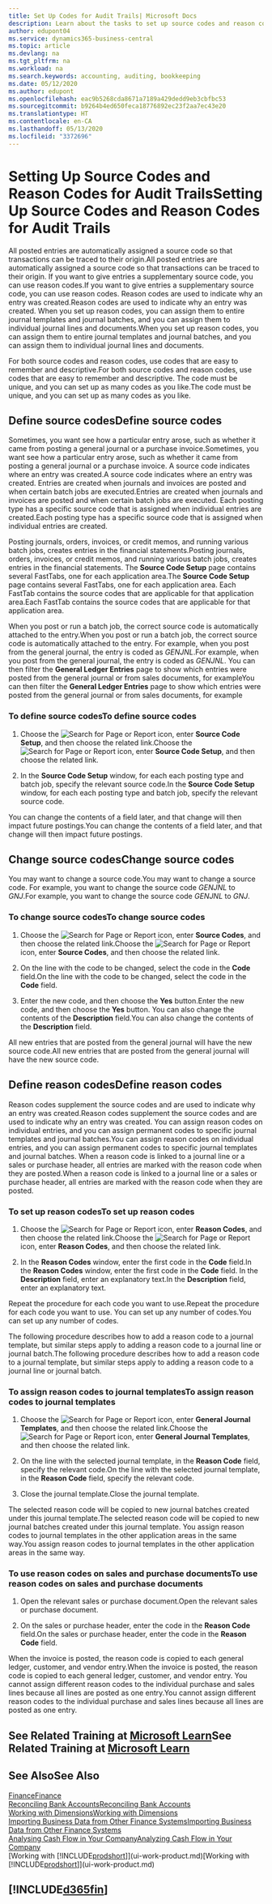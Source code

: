 ```yaml
---
title: Set Up Codes for Audit Trails| Microsoft Docs
description: Learn about the tasks to set up source codes and reason codes that you can use to track audit trails.
author: edupont04
ms.service: dynamics365-business-central
ms.topic: article
ms.devlang: na
ms.tgt_pltfrm: na
ms.workload: na
ms.search.keywords: accounting, auditing, bookkeeping
ms.date: 05/12/2020
ms.author: edupont
ms.openlocfilehash: eac9b5268cda8671a7189a429dedd9eb3cbfbc53
ms.sourcegitcommit: b9264b4ed650feca18776892ec23f2aa7ec43e20
ms.translationtype: HT
ms.contentlocale: en-CA
ms.lasthandoff: 05/13/2020
ms.locfileid: "3372696"
---
```

# <a name="setting-up-source-codes-and-reason-codes-for-audit-trails"></a><span data-ttu-id="ce826-103">Setting Up Source Codes and Reason Codes for Audit Trails</span><span class="sxs-lookup"><span data-stu-id="ce826-103">Setting Up Source Codes and Reason Codes for Audit Trails</span></span>

<span data-ttu-id="ce826-104">All posted entries are automatically assigned a source code so that transactions can be traced to their origin.</span><span class="sxs-lookup"><span data-stu-id="ce826-104">All posted entries are automatically assigned a source code so that transactions can be traced to their origin.</span></span> <span data-ttu-id="ce826-105">If you want to give entries a supplementary source code, you can use reason codes.</span><span class="sxs-lookup"><span data-stu-id="ce826-105">If you want to give entries a supplementary source code, you can use reason codes.</span></span> <span data-ttu-id="ce826-106">Reason codes are used to indicate why an entry was created.</span><span class="sxs-lookup"><span data-stu-id="ce826-106">Reason codes are used to indicate why an entry was created.</span></span> <span data-ttu-id="ce826-107">When you set up reason codes, you can assign them to entire journal templates and journal batches, and you can assign them to individual journal lines and documents.</span><span class="sxs-lookup"><span data-stu-id="ce826-107">When you set up reason codes, you can assign them to entire journal templates and journal batches, and you can assign them to individual journal lines and documents.</span></span>  

<span data-ttu-id="ce826-108">For both source codes and reason codes, use codes that are easy to remember and descriptive.</span><span class="sxs-lookup"><span data-stu-id="ce826-108">For both source codes and reason codes, use codes that are easy to remember and descriptive.</span></span> <span data-ttu-id="ce826-109">The code must be unique, and you can set up as many codes as you like.</span><span class="sxs-lookup"><span data-stu-id="ce826-109">The code must be unique, and you can set up as many codes as you like.</span></span>

## <a name="define-source-codes"></a><span data-ttu-id="ce826-110">Define source codes</span><span class="sxs-lookup"><span data-stu-id="ce826-110">Define source codes</span></span>

<span data-ttu-id="ce826-111">Sometimes, you want see how a particular entry arose, such as whether it came from posting a general journal or a purchase invoice.</span><span class="sxs-lookup"><span data-stu-id="ce826-111">Sometimes, you want see how a particular entry arose, such as whether it came from posting a general journal or a purchase invoice.</span></span> <span data-ttu-id="ce826-112">A source code indicates where an entry was created.</span><span class="sxs-lookup"><span data-stu-id="ce826-112">A source code indicates where an entry was created.</span></span> <span data-ttu-id="ce826-113">Entries are created when journals and invoices are posted and when certain batch jobs are executed.</span><span class="sxs-lookup"><span data-stu-id="ce826-113">Entries are created when journals and invoices are posted and when certain batch jobs are executed.</span></span> <span data-ttu-id="ce826-114">Each posting type has a specific source code that is assigned when individual entries are created.</span><span class="sxs-lookup"><span data-stu-id="ce826-114">Each posting type has a specific source code that is assigned when individual entries are created.</span></span>  

<span data-ttu-id="ce826-115">Posting journals, orders, invoices, or credit memos, and running various batch jobs, creates entries in the financial statements.</span><span class="sxs-lookup"><span data-stu-id="ce826-115">Posting journals, orders, invoices, or credit memos, and running various batch jobs, creates entries in the financial statements.</span></span> <span data-ttu-id="ce826-116">The **Source Code Setup** page contains several FastTabs, one for each application area.</span><span class="sxs-lookup"><span data-stu-id="ce826-116">The **Source Code Setup** page contains several FastTabs, one for each application area.</span></span> <span data-ttu-id="ce826-117">Each FastTab contains the source codes that are applicable for that application area.</span><span class="sxs-lookup"><span data-stu-id="ce826-117">Each FastTab contains the source codes that are applicable for that application area.</span></span>

<span data-ttu-id="ce826-118">When you post or run a batch job, the correct source code is automatically attached to the entry.</span><span class="sxs-lookup"><span data-stu-id="ce826-118">When you post or run a batch job, the correct source code is automatically attached to the entry.</span></span> <span data-ttu-id="ce826-119">For example, when you post from the general journal, the entry is coded as *GENJNL*.</span><span class="sxs-lookup"><span data-stu-id="ce826-119">For example, when you post from the general journal, the entry is coded as *GENJNL*.</span></span> <span data-ttu-id="ce826-120">You can then filter the **General Ledger Entries** page to show which entries were posted from the general journal or from sales documents, for example</span><span class="sxs-lookup"><span data-stu-id="ce826-120">You can then filter the **General Ledger Entries** page to show which entries were posted from the general journal or from sales documents, for example</span></span>

### <a name="to-define-source-codes"></a><span data-ttu-id="ce826-121">To define source codes</span><span class="sxs-lookup"><span data-stu-id="ce826-121">To define source codes</span></span>

1. <span data-ttu-id="ce826-122">Choose the ![Search for Page or Report](media/ui-search/search_small.png "Search for Page or Report icon") icon, enter **Source Code Setup**, and then choose the related link.</span><span class="sxs-lookup"><span data-stu-id="ce826-122">Choose the ![Search for Page or Report](media/ui-search/search_small.png "Search for Page or Report icon") icon, enter **Source Code Setup**, and then choose the related link.</span></span>  

2. <span data-ttu-id="ce826-123">In the **Source Code Setup** window, for each each posting type and batch job, specify the relevant source code.</span><span class="sxs-lookup"><span data-stu-id="ce826-123">In the **Source Code Setup** window, for each each posting type and batch job, specify the relevant source code.</span></span>  

<span data-ttu-id="ce826-124">You can change the contents of a field later, and that change will then impact future postings.</span><span class="sxs-lookup"><span data-stu-id="ce826-124">You can change the contents of a field later, and that change will then impact future postings.</span></span>

## <a name="change-source-codes"></a><span data-ttu-id="ce826-125">Change source codes</span><span class="sxs-lookup"><span data-stu-id="ce826-125">Change source codes</span></span>

<span data-ttu-id="ce826-126">You may want to change a source code.</span><span class="sxs-lookup"><span data-stu-id="ce826-126">You may want to change a source code.</span></span> <span data-ttu-id="ce826-127">For example, you want to change the source code *GENJNL* to *GNJ*.</span><span class="sxs-lookup"><span data-stu-id="ce826-127">For example, you want to change the source code *GENJNL* to *GNJ*.</span></span>

### <a name="to-change-source-codes"></a><span data-ttu-id="ce826-128">To change source codes</span><span class="sxs-lookup"><span data-stu-id="ce826-128">To change source codes</span></span>

1. <span data-ttu-id="ce826-129">Choose the ![Search for Page or Report](media/ui-search/search_small.png "Search for Page or Report icon") icon, enter **Source Codes**, and then choose the related link.</span><span class="sxs-lookup"><span data-stu-id="ce826-129">Choose the ![Search for Page or Report](media/ui-search/search_small.png "Search for Page or Report icon") icon, enter **Source Codes**, and then choose the related link.</span></span>

2. <span data-ttu-id="ce826-130">On the line with the code to be changed, select the code in the **Code** field.</span><span class="sxs-lookup"><span data-stu-id="ce826-130">On the line with the code to be changed, select the code in the **Code** field.</span></span>

3. <span data-ttu-id="ce826-131">Enter the new code, and then choose the **Yes** button.</span><span class="sxs-lookup"><span data-stu-id="ce826-131">Enter the new code, and then choose the **Yes** button.</span></span> <span data-ttu-id="ce826-132">You can also change the contents of the **Description** field.</span><span class="sxs-lookup"><span data-stu-id="ce826-132">You can also change the contents of the **Description** field.</span></span>

<span data-ttu-id="ce826-133">All new entries that are posted from the general journal will have the new source code.</span><span class="sxs-lookup"><span data-stu-id="ce826-133">All new entries that are posted from the general journal will have the new source code.</span></span>

## <a name="define-reason-codes"></a><span data-ttu-id="ce826-134">Define reason codes</span><span class="sxs-lookup"><span data-stu-id="ce826-134">Define reason codes</span></span>

<span data-ttu-id="ce826-135">Reason codes supplement the source codes and are used to indicate why an entry was created.</span><span class="sxs-lookup"><span data-stu-id="ce826-135">Reason codes supplement the source codes and are used to indicate why an entry was created.</span></span> <span data-ttu-id="ce826-136">You can assign reason codes on individual entries, and you can assign permanent codes to specific journal templates and journal batches.</span><span class="sxs-lookup"><span data-stu-id="ce826-136">You can assign reason codes on individual entries, and you can assign permanent codes to specific journal templates and journal batches.</span></span> <span data-ttu-id="ce826-137">When a reason code is linked to a journal line or a sales or purchase header, all entries are marked with the reason code when they are posted.</span><span class="sxs-lookup"><span data-stu-id="ce826-137">When a reason code is linked to a journal line or a sales or purchase header, all entries are marked with the reason code when they are posted.</span></span>  

### <a name="to-set-up-reason-codes"></a><span data-ttu-id="ce826-138">To set up reason codes</span><span class="sxs-lookup"><span data-stu-id="ce826-138">To set up reason codes</span></span>

1. <span data-ttu-id="ce826-139">Choose the ![Search for Page or Report](media/ui-search/search_small.png "Search for Page or Report icon")  icon, enter **Reason Codes**, and then choose the related link.</span><span class="sxs-lookup"><span data-stu-id="ce826-139">Choose the ![Search for Page or Report](media/ui-search/search_small.png "Search for Page or Report icon")  icon, enter **Reason Codes**, and then choose the related link.</span></span>

2. <span data-ttu-id="ce826-140">In the **Reason Codes** window, enter the first code in the **Code** field.</span><span class="sxs-lookup"><span data-stu-id="ce826-140">In the **Reason Codes** window, enter the first code in the **Code** field.</span></span> <span data-ttu-id="ce826-141">In the **Description** field, enter an explanatory text.</span><span class="sxs-lookup"><span data-stu-id="ce826-141">In the **Description** field, enter an explanatory text.</span></span>

<span data-ttu-id="ce826-142">Repeat the procedure for each code you want to use.</span><span class="sxs-lookup"><span data-stu-id="ce826-142">Repeat the procedure for each code you want to use.</span></span> <span data-ttu-id="ce826-143">You can set up any number of codes.</span><span class="sxs-lookup"><span data-stu-id="ce826-143">You can set up any number of codes.</span></span>

<span data-ttu-id="ce826-144">The following procedure describes how to add a reason code to a journal template, but similar steps apply to adding a reason code to a journal line or journal batch.</span><span class="sxs-lookup"><span data-stu-id="ce826-144">The following procedure describes how to add a reason code to a journal template, but similar steps apply to adding a reason code to a journal line or journal batch.</span></span>  

### <a name="to-assign-reason-codes-to-journal-templates"></a><span data-ttu-id="ce826-145">To assign reason codes to journal templates</span><span class="sxs-lookup"><span data-stu-id="ce826-145">To assign reason codes to journal templates</span></span>

1. <span data-ttu-id="ce826-146">Choose the ![Search for Page or Report](media/ui-search/search_small.png "Search for Page or Report icon")  icon, enter **General Journal Templates**, and then choose the related link.</span><span class="sxs-lookup"><span data-stu-id="ce826-146">Choose the ![Search for Page or Report](media/ui-search/search_small.png "Search for Page or Report icon")  icon, enter **General Journal Templates**, and then choose the related link.</span></span>

2. <span data-ttu-id="ce826-147">On the line with the selected journal template, in the **Reason Code** field, specify the relevant code.</span><span class="sxs-lookup"><span data-stu-id="ce826-147">On the line with the selected journal template, in the **Reason Code** field, specify the relevant code.</span></span>

3. <span data-ttu-id="ce826-148">Close the journal template.</span><span class="sxs-lookup"><span data-stu-id="ce826-148">Close the journal template.</span></span>

<span data-ttu-id="ce826-149">The selected reason code will be copied to new journal batches created under this journal template.</span><span class="sxs-lookup"><span data-stu-id="ce826-149">The selected reason code will be copied to new journal batches created under this journal template.</span></span> <span data-ttu-id="ce826-150">You assign reason codes to journal templates in the other application areas in the same way.</span><span class="sxs-lookup"><span data-stu-id="ce826-150">You assign reason codes to journal templates in the other application areas in the same way.</span></span>

### <a name="to-use-reason-codes-on-sales-and-purchase-documents"></a><span data-ttu-id="ce826-151">To use reason codes on sales and purchase documents</span><span class="sxs-lookup"><span data-stu-id="ce826-151">To use reason codes on sales and purchase documents</span></span>

1. <span data-ttu-id="ce826-152">Open the relevant sales or purchase document.</span><span class="sxs-lookup"><span data-stu-id="ce826-152">Open the relevant sales or purchase document.</span></span>

2. <span data-ttu-id="ce826-153">On the sales or purchase header, enter the code in the **Reason Code** field.</span><span class="sxs-lookup"><span data-stu-id="ce826-153">On the sales or purchase header, enter the code in the **Reason Code** field.</span></span>

<span data-ttu-id="ce826-154">When the invoice is posted, the reason code is copied to each general ledger, customer, and vendor entry.</span><span class="sxs-lookup"><span data-stu-id="ce826-154">When the invoice is posted, the reason code is copied to each general ledger, customer, and vendor entry.</span></span> <span data-ttu-id="ce826-155">You cannot assign different reason codes to the individual purchase and sales lines because all lines are posted as one entry.</span><span class="sxs-lookup"><span data-stu-id="ce826-155">You cannot assign different reason codes to the individual purchase and sales lines because all lines are posted as one entry.</span></span>

## <a name="see-related-training-at-microsoft-learn"></a><span data-ttu-id="ce826-156">See Related Training at [Microsoft Learn](/learn/paths/set-up-financial-management-dynamics-365-business-central/)</span><span class="sxs-lookup"><span data-stu-id="ce826-156">See Related Training at [Microsoft Learn](/learn/paths/set-up-financial-management-dynamics-365-business-central/)</span></span>

## <a name="see-also"></a><span data-ttu-id="ce826-157">See Also</span><span class="sxs-lookup"><span data-stu-id="ce826-157">See Also</span></span>

[<span data-ttu-id="ce826-158">Finance</span><span class="sxs-lookup"><span data-stu-id="ce826-158">Finance</span></span>](finance.md)  
[<span data-ttu-id="ce826-159">Reconciling Bank Accounts</span><span class="sxs-lookup"><span data-stu-id="ce826-159">Reconciling Bank Accounts</span></span>](bank-manage-bank-accounts.md)  
[<span data-ttu-id="ce826-160">Working with Dimensions</span><span class="sxs-lookup"><span data-stu-id="ce826-160">Working with Dimensions</span></span>](finance-dimensions.md)  
[<span data-ttu-id="ce826-161">Importing Business Data from Other Finance Systems</span><span class="sxs-lookup"><span data-stu-id="ce826-161">Importing Business Data from Other Finance Systems</span></span>](across-import-data-configuration-packages.md)  
[<span data-ttu-id="ce826-162">Analysing Cash Flow in Your Company</span><span class="sxs-lookup"><span data-stu-id="ce826-162">Analyzing Cash Flow in Your Company</span></span>](finance-analyze-cash-flow.md)  
<span data-ttu-id="ce826-163">[Working with [!INCLUDE[prodshort](includes/prodshort.md)]](ui-work-product.md)</span><span class="sxs-lookup"><span data-stu-id="ce826-163">[Working with [!INCLUDE[prodshort](includes/prodshort.md)]](ui-work-product.md)</span></span>  

## [!INCLUDE[d365fin](includes/free_trial_md.md)]  
